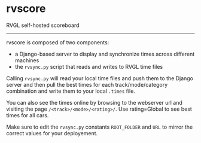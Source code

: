 # rvscore

RVGL self-hosted scoreboard

---

rvscore is composed of two components:

- a Django-based server to display and synchronize times across different machines
- the `rvsync.py` script that reads and writes to RVGL time files

Calling `rvsync.py` will read your local time files and push them to the Django server and then pull the best times for each track/mode/category combination and write them to your local `.times` file.

You can also see the times online by browsing to the webserver url and visiting the page `/<track>/<mode>/<rating>/`. Use rating=Global to see best times for all cars.

Make sure to edit the `rvsync.py` constants `ROOT_FOLDER` and `URL` to mirror the correct values for your deployement.